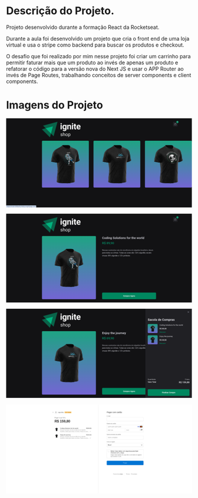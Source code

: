 # Descrição do Projeto.

Projeto desenvolvido durante a formação React da Rocketseat.

Durante a aula foi desenvolvido um projeto que cria o front end de uma loja virtual e usa o stripe como backend para buscar os produtos e checkout.

O desafio que foi realizado por mim nesse projeto foi criar um carrinho para permitir faturar mais que um produto ao invés de apenas um produto e refatorar o código para a versão nova do Next JS e usar o APP Router ao invés de Page Routes, trabalhando conceitos de server components e client components.

# Imagens do Projeto

![Home](./src/assets/readme/home.png)

![Produto](./src/assets/readme/produto.png)

![Carrinho](./src/assets/readme/carrinho.png)

![Checkout Stripe](./src/assets/readme/checkout_stripe.png)

